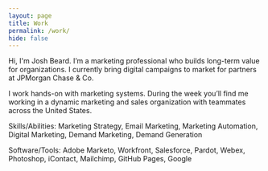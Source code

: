 ```yaml
---
layout: page
title: Work
permalink: /work/
hide: false
---
```



Hi, I'm Josh Beard. I’m a marketing professional who builds long-term value for organizations. I currently bring digital campaigns to market for partners at JPMorgan Chase & Co.

I work hands-on with marketing systems. During the week you’ll find me working in a dynamic marketing and sales organization with teammates across the United States. 

Skills/Abilities: Marketing Strategy, Email Marketing, Marketing Automation, Digital Marketing, Demand Marketing, Demand Generation 

Software/Tools: Adobe Marketo, Workfront, Salesforce, Pardot, Webex, Photoshop, iContact, Mailchimp, GitHub Pages, Google
